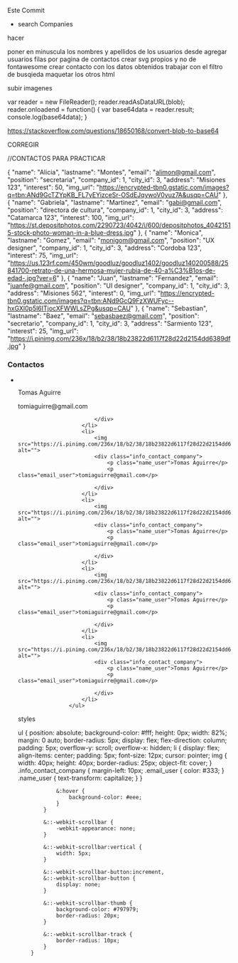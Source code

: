 Este Commit

* search Companies



hacer

poner en minuscula los nombres y apellidos de los usuarios desde agregar usuarios
filas por pagina de contactos
crear svg propios y no de fontawesome
crear contacto con los datos obtenidos
trabajar con el filtro de busqieda
maquetar los otros html


subir imagenes

 var reader = new FileReader();
 reader.readAsDataURL(blob); 
 reader.onloadend = function() {
     var base64data = reader.result;                
     console.log(base64data);
 }

 https://stackoverflow.com/questions/18650168/convert-blob-to-base64

CORREGIR 


//CONTACTOS PARA PRACTICAR

{
    "name": "Alicia",
    "lastname": "Montes",
    "email": "alimon@gmail.com",
    "position": "secretaria",
    "company_id": 1,
    "city_id": 3,
    "address": "Misiones 123",
    "interest": 50,
    "img_url": "https://encrypted-tbn0.gstatic.com/images?q=tbn:ANd9GcTZYpKB_FL7yEYizceSr-OSdEJqywoV0yuz7A&usqp=CAU"
},
{
    "name": "Gabriela",
    "lastname": "Martinez",
    "email": "gabi@gmail.com",
    "position": "directora de cultura",
    "company_id": 1,
    "city_id": 3,
    "address": "Catamarca 123",
    "interest": 100,
    "img_url": "https://st.depositphotos.com/2290723/4042/i/600/depositphotos_40421515-stock-photo-woman-in-a-blue-dress.jpg"
},
{
    "name": "Monica",
    "lastname": "Gomez",
    "email": "monigom@gmail.com",
    "position": "UX designer",
    "company_id": 1,
    "city_id": 3,
    "address": "Cordoba 123",
    "interest": 75,
    "img_url": "https://us.123rf.com/450wm/goodluz/goodluz1402/goodluz140200588/25841700-retrato-de-una-hermosa-mujer-rubia-de-40-a%C3%B1os-de-edad-.jpg?ver=6"
},
{
    "name": "Juan",
    "lastname": "Fernandez",
    "email": "juanfe@gmail.com",
    "position": "UI designer",
    "company_id": 1,
    "city_id": 3,
    "address": "Misiones 562",
    "interest": 0,
    "img_url": "https://encrypted-tbn0.gstatic.com/images?q=tbn:ANd9GcQ9FzXWUFyc--hxGXl0p5l6ITjocXFWWLsZPg&usqp=CAU"
},
{
    "name": "Sebastian",
    "lastname": "Baez",
    "email": "sebasbaez@gmail.com",
    "position": "secretario",
    "company_id": 1,
    "city_id": 3,
    "address": "Sarmiento 123",
    "interest": 25,
    "img_url": "https://i.pinimg.com/236x/18/b2/38/18b23822d6117f28d22d2154dd6389df.jpg"
}



<h3>Contactos</h3>
                    <ul>
                        <li>
                            <img src="https://i.pinimg.com/236x/18/b2/38/18b23822d6117f28d22d2154dd6389df.jpg" alt="">
                            <div class="info_contact_company">
                                <p class="name_user">Tomas Aguirre</p>
                                <p class="email_user">tomiaguirre@gmail.com</p>

                            </div>
                        </li>
                        <li>
                            <img src="https://i.pinimg.com/236x/18/b2/38/18b23822d6117f28d22d2154dd6389df.jpg" alt="">
                            <div class="info_contact_company">
                                <p class="name_user">Tomas Aguirre</p>
                                <p class="email_user">tomiaguirre@gmail.com</p>

                            </div>
                        </li>
                        <li>
                            <img src="https://i.pinimg.com/236x/18/b2/38/18b23822d6117f28d22d2154dd6389df.jpg" alt="">
                            <div class="info_contact_company">
                                <p class="name_user">Tomas Aguirre</p>
                                <p class="email_user">tomiaguirre@gmail.com</p>

                            </div>
                        </li>
                        <li>
                            <img src="https://i.pinimg.com/236x/18/b2/38/18b23822d6117f28d22d2154dd6389df.jpg" alt="">
                            <div class="info_contact_company">
                                <p class="name_user">Tomas Aguirre</p>
                                <p class="email_user">tomiaguirre@gmail.com</p>

                            </div>
                        </li>
                        <li>
                            <img src="https://i.pinimg.com/236x/18/b2/38/18b23822d6117f28d22d2154dd6389df.jpg" alt="">
                            <div class="info_contact_company">
                                <p class="name_user">Tomas Aguirre</p>
                                <p class="email_user">tomiaguirre@gmail.com</p>

                            </div>
                        </li>
                    </ul>

styles


ul {
            position: absolute;
            background-color: #fff;
            height: 0px;
            width: 82%;
            margin: 0 auto;
            border-radius: 5px;
            display: flex;
            flex-direction: column;
            padding: 5px;
            overflow-y: scroll;
            overflow-x: hidden;
            li {
                display: flex;
                align-items: center;
                padding: 5px;
                font-size: 12px;
                cursor: pointer;
                img {
                    width: 40px;
                    height: 40px;
                    border-radius: 25px;
                    object-fit: cover;
                }
                .info_contact_company {
                    margin-left: 10px;
                    .email_user {
                        color: #333;
                    }
                    .name_user {
                        text-transform: capitalize;
                    }
                }

                &:hover {
                    background-color: #eee;
                }
            }

            &::-webkit-scrollbar {
                -webkit-appearance: none;
            }

            &::-webkit-scrollbar:vertical {
                width: 5px;
            }

            &::-webkit-scrollbar-button:increment,
            &::-webkit-scrollbar-button {
                display: none;
            }

            &::-webkit-scrollbar-thumb {
                background-color: #797979;
                border-radius: 20px;
            }

            &::-webkit-scrollbar-track {
                border-radius: 10px;
            }
        }